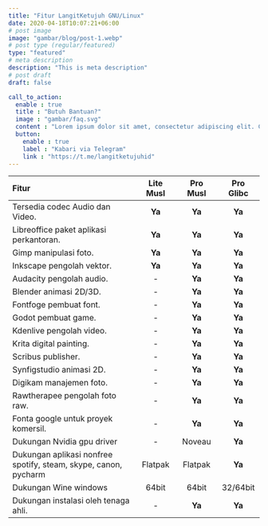 ```yaml
---
title: "Fitur LangitKetujuh GNU/Linux"
date: 2020-04-18T10:07:21+06:00
# post image
image: "gambar/blog/post-1.webp"
# post type (regular/featured)
type: "featured"
# meta description
description: "This is meta description"
# post draft
draft: false

call_to_action:
  enable : true
  title : "Butuh Bantuan?"
  image : "gambar/faq.svg"
  content : "Lorem ipsum dolor sit amet, consectetur adipiscing elit. Consequat tristique eget amet, tempus eu at consecttur."
  button:
    enable : true
    label : "Kabari via Telegram"
    link : "https://t.me/langitketujuhid"
---
```


Fitur | **Lite Musl** | **Pro Musl** | **Pro Glibc**
:--- | :---: | :---: | :---:
Tersedia codec Audio dan Video. | **Ya** | **Ya** | **Ya**
Libreoffice paket aplikasi perkantoran. | **Ya** | **Ya** | **Ya**
Gimp manipulasi foto. | **Ya** | **Ya** | **Ya**
Inkscape pengolah vektor. | **Ya** | **Ya** | **Ya**
Audacity pengolah audio. | - | **Ya** | **Ya**
Blender animasi 2D/3D. | - | **Ya** | **Ya**
Fontfoge pembuat font. | - | **Ya** | **Ya**
Godot pembuat game. | - | **Ya** | **Ya**
Kdenlive pengolah video. | - | **Ya** | **Ya**
Krita digital painting. | - | **Ya** | **Ya**
Scribus publisher. | - | **Ya** | **Ya**
Synfigstudio animasi 2D. | - | **Ya** | **Ya**
Digikam manajemen foto. | - | **Ya** | **Ya**
Rawtherapee pengolah foto raw. | - | **Ya** | **Ya**
Fonta google untuk proyek komersil. | - | **Ya** | **Ya**
Dukungan Nvidia gpu driver | - | Noveau | **Ya**
Dukungan aplikasi nonfree<br>spotify, steam, skype, canon, pycharm | Flatpak | Flatpak | **Ya**
Dukungan Wine windows | 64bit | 64bit | 32/64bit
Dukungan instalasi oleh tenaga ahli. | - | **Ya** | **Ya**
